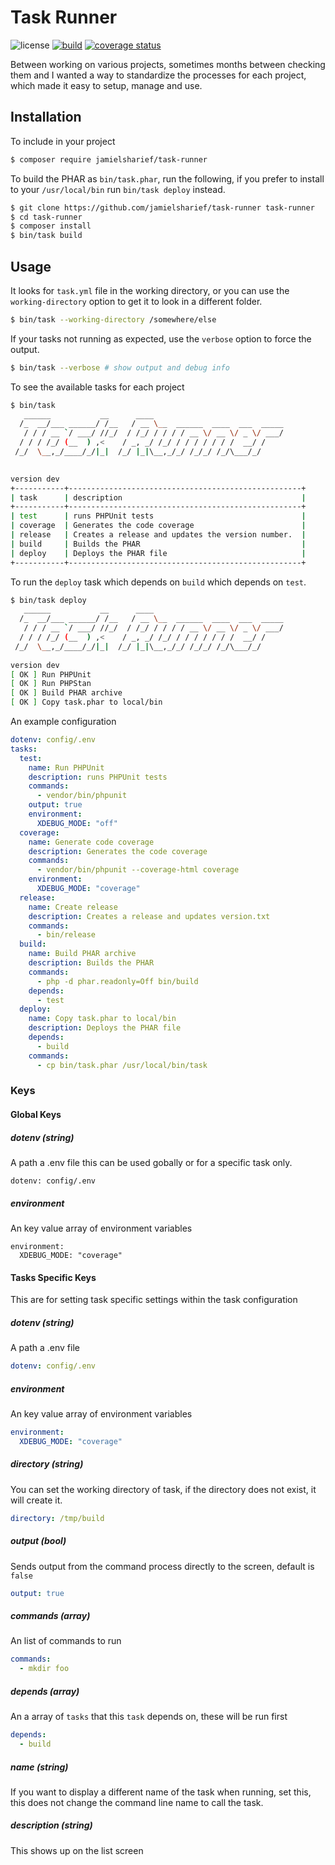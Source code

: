 # Task Runner

![license](https://img.shields.io/badge/license-Apache%202-blue)
[![build](https://github.com/jamielsharief/task-runner/workflows/CI/badge.svg)](https://github.com/jamielsharief/task-runner/actions)
[![coverage status](https://coveralls.io/repos/github/jamielsharief/task-runner/badge.svg?branch=master)](https://coveralls.io/github/jamielsharief/task-runner?branch=master)

Between working on various projects, sometimes months between checking them and I wanted a way to standardize
the processes for each project, which made it easy to setup, manage and use. 

## Installation


To include in your project

```bash
$ composer require jamielsharief/task-runner
```

To build the PHAR as `bin/task.phar`, run the following, if you prefer to install to your `/usr/local/bin` run `bin/task deploy` instead.

```bash
$ git clone https://github.com/jamielsharief/task-runner task-runner
$ cd task-runner
$ composer install
$ bin/task build
```

## Usage

It looks for `task.yml` file in the working directory, or you can use the `working-directory` option to get it to look in a different folder.

```bash
$ bin/task --working-directory /somewhere/else
```

If your tasks not running as expected, use the `verbose` option to force the output.

```bash
$ bin/task --verbose # show output and debug info
```

To see the available tasks for each project

```bash
$ bin/task
   ______           __      ____                             
  /_  __/___ ______/ /__   / __ \__  ______  ____  ___  _____
   / / / __ `/ ___/ //_/  / /_/ / / / / __ \/ __ \/ _ \/ ___/
  / / / /_/ (__  ) ,<    / _, _/ /_/ / / / / / / /  __/ /    
 /_/  \__,_/____/_/|_|  /_/ |_|\__,_/_/ /_/_/ /_/\___/_/     
                                                                             

version dev
+-----------+----------------------------------------------------+
| task      | description                                        |
+-----------+----------------------------------------------------+
| test      | runs PHPUnit tests                                 |
| coverage  | Generates the code coverage                        |
| release   | Creates a release and updates the version number.  |
| build     | Builds the PHAR                                    |
| deploy    | Deploys the PHAR file                              |
+-----------+----------------------------------------------------+
```

To run the `deploy` task which depends on `build` which depends on `test`.

```bash
$ bin/task deploy
   ______           __      ____                             
  /_  __/___ ______/ /__   / __ \__  ______  ____  ___  _____
   / / / __ `/ ___/ //_/  / /_/ / / / / __ \/ __ \/ _ \/ ___/
  / / / /_/ (__  ) ,<    / _, _/ /_/ / / / / / / /  __/ /    
 /_/  \__,_/____/_/|_|  /_/ |_|\__,_/_/ /_/_/ /_/\___/_/     
                                                               
version dev
[ OK ] Run PHPUnit
[ OK ] Run PHPStan
[ OK ] Build PHAR archive
[ OK ] Copy task.phar to local/bin
```

An example configuration

```yaml
dotenv: config/.env
tasks:
  test:
    name: Run PHPUnit
    description: runs PHPUnit tests
    commands:
      - vendor/bin/phpunit
    output: true
    environment:
      XDEBUG_MODE: "off"
  coverage:
    name: Generate code coverage
    description: Generates the code coverage
    commands:
      - vendor/bin/phpunit --coverage-html coverage
    environment:
      XDEBUG_MODE: "coverage"
  release:
    name: Create release
    description: Creates a release and updates version.txt
    commands:
      - bin/release
  build:
    name: Build PHAR archive
    description: Builds the PHAR
    commands:
      - php -d phar.readonly=Off bin/build
    depends:
      - test
  deploy:
    name: Copy task.phar to local/bin
    description: Deploys the PHAR file
    depends:
      - build
    commands:
      - cp bin/task.phar /usr/local/bin/task
```

### Keys

#### Global Keys

##### dotenv (string)

A path a .env file this can be used gobally or for a specific task only.

```
dotenv: config/.env
```

##### environment

An key value array of environment variables

```
environment:
  XDEBUG_MODE: "coverage"
```

#### Tasks Specific Keys

This are for setting task specific settings within the task configuration

##### dotenv (string)

A path a .env file

```yaml
dotenv: config/.env
```

##### environment

An key value array of environment variables

```yaml
environment:
  XDEBUG_MODE: "coverage"
```

##### directory (string)

You can set the working directory of task, if the directory does not exist, it will create it.

```yaml
directory: /tmp/build
```

##### output (bool)

Sends output from the command process directly to the screen, default is `false`

```yaml
output: true
```
##### commands (array)

An list of commands to run

```yaml
commands:
  - mkdir foo
```

##### depends (array)

An a array of `tasks` that this `task` depends on, these will be run first

```yaml
depends:
  - build
```
##### name (string)

If you want to display a different name of the task when running, set this, this does not change the command line
name to call the task.

##### description (string)

This shows up on the list screen